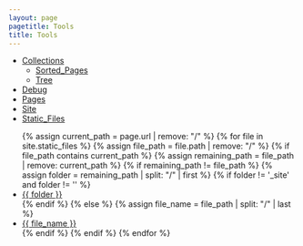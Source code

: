 ```yaml
---
layout: page
pagetitle: Tools
title: Tools
---
```

- [Collections](collections)
  - [Sorted_Pages](collections/sorted_pages)
  - [Tree](collections/tree)
- [Debug](debug)
- [Pages](pages)
- [Site](site)
- [Static_Files](static_files)
<ul>  
  {% assign current_path = page.url | remove: "/" %}
  {% for file in site.static_files %}
    {% assign file_path = file.path | remove: "/" %}
    {% if file_path contains current_path %}
      {% assign remaining_path = file_path | remove: current_path %}
      {% if remaining_path != file_path %}
        {% assign folder = remaining_path | split: "/" | first %}
        {% if folder != '_site' and folder != '' %}
          <li><a href="{{ remaining_path }}">{{ folder }}</a></li>
        {% endif %}
      {% else %}
        {% assign file_name = file_path | split: "/" | last %}
        <li><a href="{{ remaining_path }}">{{ file_name }}</a></li>
      {% endif %}
    {% endif %}
  {% endfor %}
</ul>